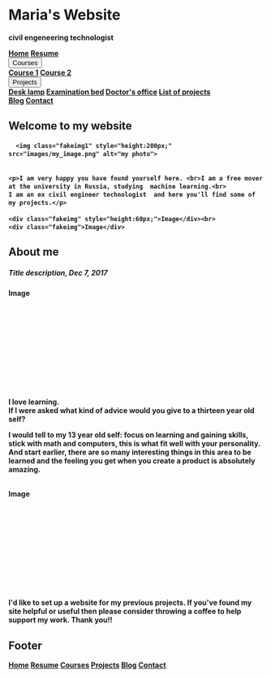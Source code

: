 
<!DOCTYPE html>
<html>
<head>
<meta name="viewport" content="width=device-width, initial-scale=1">
<link rel="stylesheet" href="https://cdnjs.cloudflare.com/ajax/libs/font-awesome/4.7.0/css/font-awesome.min.css">
<link rel="stylesheet" type="text/css" href="main.css">
</head>

<body id="Homepage">



<div class="header">
  <h1>Maria's Website</h1>
  <p><strong>civil engeneering technologist
<!--     </p> -->
<!--   <p>A <b>responsive</b> website created by me.</p> -->
<!-- </div> -->

<div class="navbar">
  <a href="Homepage.html">Home</a>
  <a href="Resume.html">Resume</a>
  <div class="subnav">
    <button class="subnavbtn" href="Courses.html">Courses <i class="fa fa-caret-down"></i></button>
    <div class="subnav-content">
      <a href="Courses.html">Course 1</a>
      <a href="Courses.html">Course 2</a>
    </div>
  </div> 
  <div class="subnav">
    <button class="subnavbtn">Projects <i class="fa fa-caret-down"></i></button>
    <div class="subnav-content">
      <a href="https://www.revitcity.com/downloads.php?action=view&object_id=20153">Desk lamp</a>
      <a href="https://www.revitcity.com/downloads.php?action=view&object_id=20243">Examination bed</a>
      <a href="https://yadi.sk/d/a9haxyjFByM14Q">Doctor's office</a>
      <a href="Projects.html">List of projects</a>
    </div>
  </div>
  <a href="Blog.html">Blog</a>
  <a href="Contact.html">Contact</a>
</div>

<section class="container">
<div class="row">
  <div class="side">
    <h2>Welcome to my website</h2>
<!--     <h5>Photo of me:</h5> -->
    
      <img class="fakeimg1" style="height:200px;" src="images/my_image.png" alt="my photo">
    
    
    <p>I am very happy you have found yourself here. <br>I am a free mover at the university in Russia, studying  machine learning.<br>
    I am an ex civil engineer technologist  and here you'll find some of my projects.</p>

    <div class="fakeimg" style="height:60px;">Image</div><br>
    <div class="fakeimg">Image</div>
  </div>
  <div class="main">
    <h2>About me</h2>
    <h5>Title description, Dec 7, 2017</h5>
    <div class="fakeimg" style="height:200px;">Image</div>
    <p>I love learning. <br> If I were asked what kind of advice would you give to a thirteen year old self?</p>
    <p>I would tell to my 13 year old self: focus on learning and gaining skills, stick with math and computers, this is what fit well with your personality. And start earlier, there are so many interesting things in this area to be learned and the feeling you get when you create a product is absolutely amazing.</p>
    <br>
<!--     <h2>TITLE HEADING</h2>
    <h5>Title description, Sep 2, 2017</h5> -->
    <div class="fakeimg" style="height:200px;">Image</div>
    <p>I'd like to set up a website for my previous projects. If you've found my site helpful or useful then please consider throwing a coffee to help support my work. Thank you!! </p>
  </div>
</div>
</section>

<footer class="footer">
  <h2>Footer</h2>
  <nav>
    <a href="Homepage.html">Home</a>
    <a href="Resume.html">Resume</a>
    <a href="Courses.html">Courses</a>
    <a href="Projects.html">Projects</a>
    <a href="Blog.html">Blog</a>
    <a href="Contact.html">Contact</a>
  </nav>
</footer>

<!--</body> -->
<!--</html> -->
